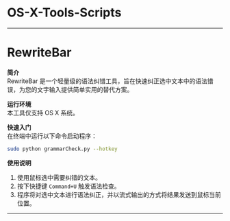 # OS-X-Tools-Scripts

---

# RewriteBar

**简介**  
RewriteBar 是一个轻量级的语法纠错工具，旨在快速纠正选中文本中的语法错误，为您的文字输入提供简单实用的替代方案。

**运行环境**  
本工具仅支持 OS X 系统。

**快速入门**  
在终端中运行以下命令启动程序：

```bash
sudo python grammarCheck.py --hotkey
```

**使用说明**  
1. 使用鼠标选中需要纠错的文本。  
2. 按下快捷键 `Command+U` 触发语法检查。  
3. 程序将对选中文本进行语法纠正，并以流式输出的方式将结果发送到鼠标当前位置。

---

